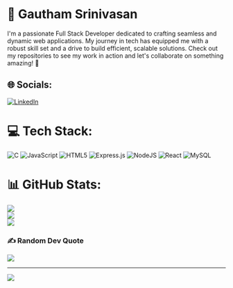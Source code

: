 # 💫 Gautham Srinivasan
I'm a passionate Full Stack Developer dedicated to crafting seamless and dynamic web applications. My journey in tech has equipped me with a robust skill set and a drive to build efficient, scalable solutions. Check out my repositories to see my work in action and let's collaborate on something amazing! 🚀


## 🌐 Socials:
[![LinkedIn](https://img.shields.io/badge/LinkedIn-%230077B5.svg?logo=linkedin&logoColor=white)](https://www.linkedin.com/in/gautham-srinivasan-65399b280/) 

# 💻 Tech Stack:
![C](https://img.shields.io/badge/c-%2300599C.svg?style=for-the-badge&logo=c&logoColor=white) ![JavaScript](https://img.shields.io/badge/javascript-%23323330.svg?style=for-the-badge&logo=javascript&logoColor=%23F7DF1E) ![HTML5](https://img.shields.io/badge/html5-%23E34F26.svg?style=for-the-badge&logo=html5&logoColor=white) ![Express.js](https://img.shields.io/badge/express.js-%23404d59.svg?style=for-the-badge&logo=express&logoColor=%2361DAFB) ![NodeJS](https://img.shields.io/badge/node.js-6DA55F?style=for-the-badge&logo=node.js&logoColor=white) ![React](https://img.shields.io/badge/react-%2320232a.svg?style=for-the-badge&logo=react&logoColor=%2361DAFB) ![MySQL](https://img.shields.io/badge/mysql-4479A1.svg?style=for-the-badge&logo=mysql&logoColor=white)
# 📊 GitHub Stats:
![](https://github-readme-stats.vercel.app/api?username=GauthamSrini&theme=dark&hide_border=false&include_all_commits=false&count_private=false)<br/>
![](https://github-readme-streak-stats.herokuapp.com/?user=GauthamSrini&theme=dark&hide_border=false)<br/>
![](https://github-readme-stats.vercel.app/api/top-langs/?username=GauthamSrini&theme=dark&hide_border=false&include_all_commits=false&count_private=false&layout=compact)

### ✍️ Random Dev Quote
![](https://quotes-github-readme.vercel.app/api?type=horizontal&theme=radical)

---
[![](https://visitcount.itsvg.in/api?id=GauthamSrini&icon=0&color=0)](https://visitcount.itsvg.in)

<!-- Proudly created with GPRM ( https://gprm.itsvg.in ) -->

